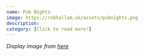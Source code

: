```yaml
---
name: Pub Nights
image: https://robhallam.uk/assets/pubnights.png
description:
category: [Click to read more!]
---
```


*Display image from [here](https://www.visitliverpool.com/food-and-drink/bars-and-nightlife/)*